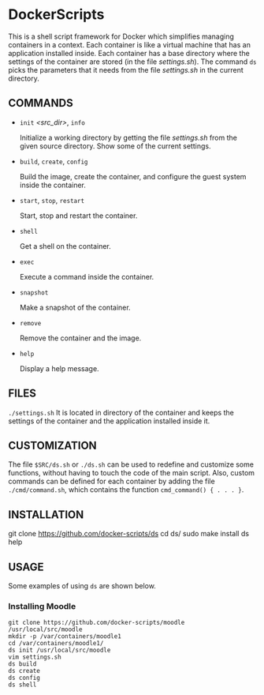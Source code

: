 DockerScripts
=============

This is a shell script framework for Docker which simplifies managing
containers in a context. Each container is like a virtual machine that
has an application installed inside. Each container has a base
directory where the settings of the container are stored (in the file
*settings.sh*). The command `ds` picks the parameters that it needs
from the file *settings.sh* in the current directory.

## COMMANDS

* `init` *<src_dir>*, `info`

    Initialize a working directory by getting the file *settings.sh*
    from the given source directory. Show some of the current
    settings.

* `build`, `create`, `config`

    Build the image, create the container, and configure the guest
    system inside the container.

* `start`, `stop`, `restart`

    Start, stop and restart the container.

* `shell`

    Get a shell on the container.

* `exec`

    Execute a command inside the container.

* `snapshot`

    Make a snapshot of the container.

* `remove`

    Remove the container and the image.

* `help`

    Display a help message.



## FILES

   `./settings.sh`
          It is located in directory of the container and keeps
          the settings of the container and the application installed
          inside it.


## CUSTOMIZATION

The file `$SRC/ds.sh` or `./ds.sh` can be used to redefine and
customize some functions, without having to touch the code of the main
script.  Also, custom commands can be defined for each container by
adding the file `./cmd/command.sh`, which contains the function
`cmd_command() { . . . }`.


## INSTALLATION

   git clone https://github.com/docker-scripts/ds
   cd ds/
   sudo make install
   ds help


## USAGE

   Some examples of using `ds` are shown below.

### Installing Moodle

    git clone https://github.com/docker-scripts/moodle /usr/local/src/moodle
    mkdir -p /var/containers/moodle1
    cd /var/containers/moodle1/
    ds init /usr/local/src/moodle
    vim settings.sh
    ds build
    ds create
    ds config
    ds shell

